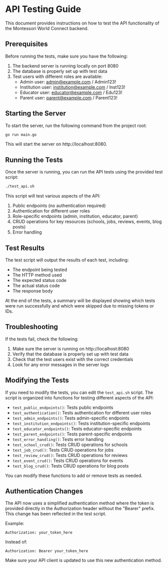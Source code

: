 # API Testing Guide

This document provides instructions on how to test the API functionality of the Montessori World Connect backend.

## Prerequisites

Before running the tests, make sure you have the following:

1. The backend server is running locally on port 8080
2. The database is properly set up with test data
3. Test users with different roles are available:
   - Admin user: admin@example.com / Admin123!
   - Institution user: institution@example.com / Inst123!
   - Educator user: educator@example.com / Edu123!
   - Parent user: parent@example.com / Parent123!

## Starting the Server

To start the server, run the following command from the project root:

```bash
go run main.go
```

This will start the server on http://localhost:8080.

## Running the Tests

Once the server is running, you can run the API tests using the provided test script:

```bash
./test_api.sh
```

This script will test various aspects of the API:

1. Public endpoints (no authentication required)
2. Authentication for different user roles
3. Role-specific endpoints (admin, institution, educator, parent)
4. CRUD operations for key resources (schools, jobs, reviews, events, blog posts)
5. Error handling

## Test Results

The test script will output the results of each test, including:

- The endpoint being tested
- The HTTP method used
- The expected status code
- The actual status code
- The response body

At the end of the tests, a summary will be displayed showing which tests were run successfully and which were skipped due to missing tokens or IDs.

## Troubleshooting

If the tests fail, check the following:

1. Make sure the server is running on http://localhost:8080
2. Verify that the database is properly set up with test data
3. Check that the test users exist with the correct credentials
4. Look for any error messages in the server logs

## Modifying the Tests

If you need to modify the tests, you can edit the `test_api.sh` script. The script is organized into functions for testing different aspects of the API:

- `test_public_endpoints()`: Tests public endpoints
- `test_authentication()`: Tests authentication for different user roles
- `test_admin_endpoints()`: Tests admin-specific endpoints
- `test_institution_endpoints()`: Tests institution-specific endpoints
- `test_educator_endpoints()`: Tests educator-specific endpoints
- `test_parent_endpoints()`: Tests parent-specific endpoints
- `test_error_handling()`: Tests error handling
- `test_school_crud()`: Tests CRUD operations for schools
- `test_job_crud()`: Tests CRUD operations for jobs
- `test_review_crud()`: Tests CRUD operations for reviews
- `test_event_crud()`: Tests CRUD operations for events
- `test_blog_crud()`: Tests CRUD operations for blog posts

You can modify these functions to add or remove tests as needed.

## Authentication Changes

The API now uses a simplified authentication method where the token is provided directly in the Authorization header without the "Bearer" prefix. This change has been reflected in the test script.

Example:
```
Authorization: your_token_here
```

Instead of:
```
Authorization: Bearer your_token_here
```

Make sure your API client is updated to use this new authentication method.